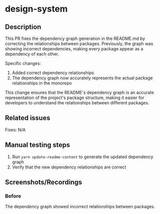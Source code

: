 # design-system
## **Description**

This PR fixes the dependency graph generation in the README.md by
correcting the relationships between packages. Previously, the graph was
showing incorrect dependencies, making every package appear as a
dependency of each other.

Specific changes:
1. Added correct dependency relationships
2. The dependency graph now accurately represents the actual package
relationships in the monorepo

This change ensures that the README's dependency graph is an accurate
representation of the project's package structure, making it easier for
developers to understand the relationships between different packages.

## **Related issues**

Fixes: N/A

## **Manual testing steps**

1. Run `yarn update-readme-content` to generate the updated dependency
graph
2. Verify that the new dependency relationships are correct

## **Screenshots/Recordings**

### **Before**
The dependency graph showed incorrect relationships between packages.
